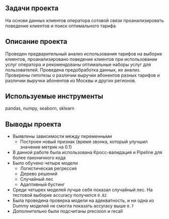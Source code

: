 ## Задачи проекта
На основе данных клиентов оператора сотовой связи проанализировать поведение клиентов и поиск оптимального тарифа

## Описание проекта
Проведен предварительный анализ использования тарифов на выборке клиентов,
проанализировано поведение клиентов при использовании услуг оператора и
рекомендованы оптимальные наборы услуг для пользователей. Проведена предобработка
данных, их анализ. Проверены гипотезы о различии выручки абонентов разных тарифов и
различии выручки абонентов из Москвы и других регионов.

## Используемые инструменты
pandas, numpy, seaborn, sklearn

## Выводы проекта
- Выявлены зависимости между переменными
    - Построен новый признак (время звонка, который улучшил значение метрик на 0.1)
- В данной работе была использована Кросс-валидация и Pipeline для более лаконичного кода
- Было обучено четыре модели
    - Логистическая регрессия
    - Дерево решений
    - Случайный лес
    - Адаптивный бустинг
- Среди четырех моделей лучше себя показал случайный лес. На тестовой выборке accuracy получился `0.82`
- Была проведена проверка модели на адекватность, и ни одна из Dummy моделей не смогла показать accyracy выше `0.7`
- Дополнительно были подсчитаны precision и recall

